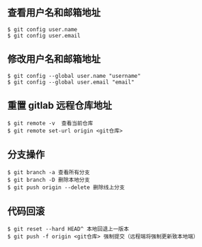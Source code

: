 ## 查看用户名和邮箱地址

```
$ git config user.name
$ git config user.email
```

## 修改用户名和邮箱地址

```
$ git config --global user.name "username"
$ git config --global user.email "email"
```

## 重置 gitlab 远程仓库地址

```
$ git remote -v  查看当前仓库
$ git remote set-url origin <git仓库>
```

## 分支操作

```
$ git branch -a 查看所有分支
$ git branch -D 删除本地分支
$ git push origin --delete 删除线上分支
```

## 代码回滚

```
$ git reset --hard HEAD^ 本地回退上一版本
$ git push -f origin <git仓库> 强制提交（远程端将强制更新致本地端）
```
